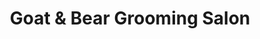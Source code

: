 ---
title: "Goat & Bear Grooming Salon"
url: /tigard/goat-and-bear-grooming-salon/
shop: pet grooming
---